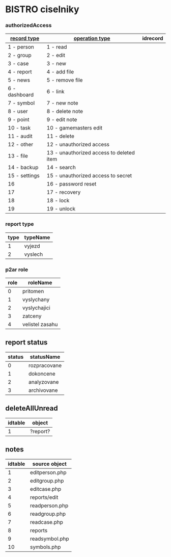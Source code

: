 # BISTRO ciselniky

### authorizedAccess

[record type](source/lib/audit.php#L32-46)      | [operation type](source/lib/audit.php#L3-19)        | idrecord
--- | --- | ---
1 - person          | 1 - read |
2 - group           | 2 - edit |
3 - case            | 3 - new |
4 - report          | 4 - add file |
5 - news            | 5 - remove file |
6 - dashboard       | 6 - link |
7 - symbol          | 7 - new note |
8 - user            | 8 - delete note |
9 - point           | 9 - edit note |
10 - task           | 10 - gamemasters edit |
11 - audit          | 11 - delete |
12 - other          | 12 - unauthorized access |
13 - file           | 13 - unauthorized access to deleted item |
14 - backup         | 14 - search |
15 - settings       | 15 - unauthorized access to secret |
16                  | 16 - password reset |
17                  | 17 - recovery |
18                  | 18 - lock |
19                  | 19 - unlock |


### report type
type | typeName
--- | ---
1 | vyjezd
2 | vyslech

### p2ar role
role| roleName
--- | ---
0 | pritomen
1 | vyslychany
2 | vyslychajici
3 | zatceny
4 | velistel zasahu

## report status
status| statusName
--- | ---
0 | rozpracovane
1 | dokoncene
2 | analyzovane
3 | archivovane

## deleteAllUnread
idtable | object
--- | ---
1 | ?report?

##  notes
idtable | source object
--- | ---
1  | editperson.php
2  | editgroup.php
3  | editcase.php
4  | reports/edit
5  | readperson.php
6  | readgroup.php
7  | readcase.php
8  | reports
9  | readsymbol.php
10 | symbols.php
